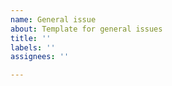 ```yaml
---
name: General issue
about: Template for general issues
title: ''
labels: ''
assignees: ''

---
```



